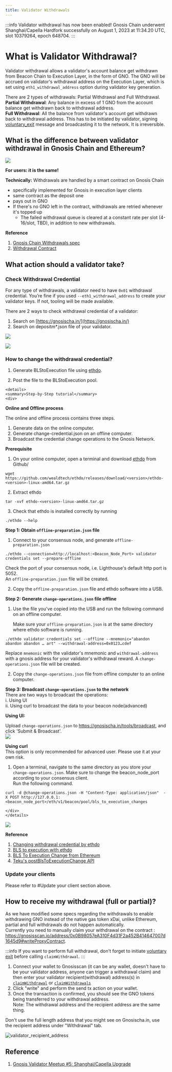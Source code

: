 ```yaml
---
title: Validator Withdrawals
---
```


:::info Validator withdrawal has now been enabled!
Gnosis Chain underwent Shanghai/Capella Hardfork successfully on August 1, 2023 at 11:34.20 UTC, slot 10379264, epoch 648704.
:::

# What is Validator Withdrawal?

Validator withdrawal allows a validator's account balance get withdrawn from Beacon Chain to Execution Layer, in the form of GNO. The GNO will be accrued on validator's withdrawal address on the Execution Layer, which is set using `eth1_withdrawal_address` option during validator key generation.

There are 2 types of withdrawals: Partial Withdrawal and Full Withdrawal.  
**Partial Withdrawal**: Any balance in excess of 1 GNO from the account balance get withdrawn back to withdrawal address.  
**Full Withdrawal**: All the balance from validator's account get withdrawn back to withdrawal address. This has to be initiated by validator, signing [voluntary_exit](./voluntary-exit.md) message and broadcasting it to the network. It is irreversible.

## What is the difference between validator withdrawal in Gnosis Chain and Ethereum?

![](../../../static/img/node/withdrawal/GCvsETH.png)

**For users: it is the same!**

**Technically:**
Withdrawals are handled by a smart contract on Gnosis Chain

- specifically implemented for Gnosis in execution layer clients
- same contract as the deposit one
- pays out in GNO
- If there's no GNO left in the contract, withdrawals are retried whenever it's topped up
  - The failed withdrawal queue is cleared at a constant rate per slot (4-16/slot, TBD), in addition to new withdrawals.

**Reference**

1. [Gnosis Chain Withdrawals spec](https://github.com/gnosischain/specs/blob/master/execution/withdrawals.md)
2. [Withdrawal Contract](https://github.com/gnosischain/deposit-contract/blob/master/contracts/SBCDepositContract.sol)

## What action should a validator take?

### Check Withdrawal Credential

For any type of withdrawals, a validator need to have `0x01` withdrawal credential. You’re fine if you used `--eth1_withdrawal_address` to create your validator keys. If not, tooling will be made available.

There are 2 ways to check withdrawal credential of a validator:

1. Search on [https://gnosischa.in/](https://gnosischa.in/)
2. Search on deposit*m*\*.json file of your validator.

![](../../../static/img/node/withdrawal/CheckWC.png)

![](../../../static/img/node/withdrawal/deposit_json.png)

### How to change the withdrawal credential?

1. Generate BLStoExecution file using [ethdo](https://notes.ethereum.org/@launchpad/withdrawals-guide#BLS-to-execution-with-ethdo).

2. Post the file to the BLStoExecution pool.

```mdx-code-block
<details>
<summary>Step-by-Step tutorial</summary>
<div>
```

**Online and Offline process**

The online and offline process contains three steps.

1. Generate data on the online computer.
2. Generate change-credential.json on an offline computer.
3. Broadcast the credential change operations to the Gnosis Network.

**Prerequisite**

1. On your online computer, open a terminal and download [ethdo](https://github.com/wealdtech/ethdo/releases) from Github/

```
wget https://github.com/wealdtech/ethdo/releases/download/<version>/ethdo-<version>-linux-amd64.tar.gz
```

2. Extract ethdo

```
tar -xvf ethdo-<version>-linux-amd64.tar.gz
```

3. Check that ethdo is installed correctly by running

```
./ethdo --help
```

**Step 1: Obtain `offline-preparation.json` file**

1. Connect to your consensus node, and generate `offline-preparation.json`

```
./ethdo --connection=http://localhost:<Beacon_Node_Port> validator credentials set --prepare-offline
```

Check the port of your consensus node, i.e. Lighthouse's default http port is 5052.  
An `offline-preparation.json` file will be created.

2. Copy the `offline-preparation.json` file and ethdo software into a USB.

**Step 2: Generate `change-operations.json` file offline**

1. Use the file you've copied into the USB and run the following command on an offline computer.

   Make sure your `offline-preparation.json` is at the same directory where ethdo software is running.

```
./ethdo validator credentials set --offline --mnemonic="abandon abandon abandon … art" --withdrawal-address=0x0123…cdef
```

Replace `mnemonic` with the validator's mnemonic and `withdrawal-address` with a gnosis address for your validator's withdrawal reward.
A `change-operations.json` file will be created.

2. Copy the `change-operations.json` file from offline computer to an online computer.

**Step 3: Broadcast `change-operations.json` to the network**  
There are two ways to broadcast the operations:  
i. Using UI  
ii. Using curl to broadcast the data to your beacon node(advanced)

**Using UI:**

Upload `change-operations.json` to https://gnosischa.in/tools/broadcast, and click 'Submit & Broadcast'.  
![](../../../static/img/node/withdrawal/changeWithdrawalCredentialBroadast.png)

**Using curl**  
This option is only recommended for advanced user. Please use it at your own risk.

1. Open a terminal, navigate to the same directory as you store your `change-operations.json`.
   Make sure to change the beacon_node_port according to your consensus client.  
   Run the following command.

```
curl -d @change-operations.json -H "Content-Type: application/json"  -X POST http://127.0.0.1:<beacon_node_port>/eth/v1/beacon/pool/bls_to_execution_changes
```

```mdx-code-block
</div>
</details>
```

![](../../../static/img/node/withdrawal/conversion_tool.png)

**Reference**

1. [Changing withdrawal credential by ethdo](https://github.com/wealdtech/ethdo/blob/master/docs/changingwithdrawalcredentials.md)
2. [BLS to execution with ethdo](https://notes.ethereum.org/@launchpad/withdrawals-guide#BLS-to-execution-with-ethdo)
3. [BLS To Execution Change from Ethereum](https://launchpad.ethereum.org/en/btec/#broadcast-message)
4. [Teku's postBlsToExecutionChange API ](https://consensys.github.io/teku/#tag/Beacon/operation/postBlsToExecutionChange)

### Update your clients

Please refer to #Update your client section above.

## How to receive my withdrawal (full or partial)?

As we have modified some specs regarding the withdrawals to enable withdrawing GNO instead of the native gas token xDai, unlike Ethereum, partial and full withdrawals do not happen automatically.  
Currently you need to manually claim your withdrawal on the contract : https://gnosisscan.io/address/0x0B98057eA310F4d31F2a452B414647007d1645d9#writeProxyContract.

:::info
If you want to perform full withdrawal, don't forget to initiate [voluntary exit](./voluntary-exit.md) before calling `claimWithdrawal`.
:::

1. Connect your wallet to Gnosisscan (it can be any wallet, doesn't have to be your validator address, anyone can trigger a withdrawal claim) and then enter your validator recipient(withdrawal) address(s) in [`claimWithdrawal`](https://gnosisscan.io/address/0x0b98057ea310f4d31f2a452b414647007d1645d9#writeProxyContract#F3) or [`claimWithdrawals`](https://gnosisscan.io/address/0x0b98057ea310f4d31f2a452b414647007d1645d9#writeProxyContract#F4)
2. Click "write" and perform the send tx action on your wallet.
3. Once the transaction is confirmed, you should see the GNO tokens being transferred to your withdrawal address.  
   Note: The withdrawal address and the recipient address are the same thing.

Don't use the full length address that you might see on Gnosischa.in, use the recipient address under "Withdrawal" tab.

![validator_recipient_address](../../../static/img/node/withdrawal/validator_recipient_address.png)

## Reference

1. [Gnosis Validator Meetup #5: Shanghai/Capella Upgrade](https://www.youtube.com/watch?v=6G7CmTHTor0)
